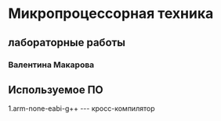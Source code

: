 # Микропроцессорная техника
## лабораторные работы

### Валентина Макарова

## Используемое ПО

1.arm-none-eabi-g++ --- кросс-компилятор